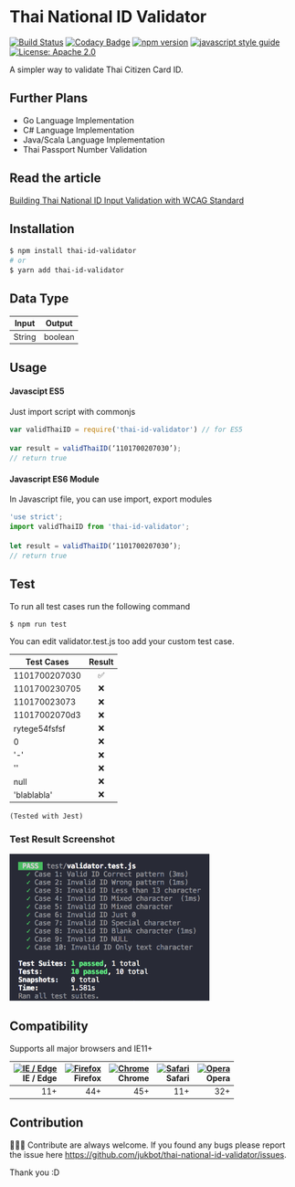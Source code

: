 # Thai National ID Validator

[![Build Status](https://travis-ci.org/jukbot/thai-national-id-validator.svg?branch=master)](https://travis-ci.org/jukbot/thai-national-id-validator)
[![Codacy Badge](https://api.codacy.com/project/badge/Grade/56464056015c4ca18822e5c263615b04)](https://www.codacy.com/app/jukbot/thai-national-id-validator?utm_source=github.com&amp;utm_medium=referral&amp;utm_content=jukbot/thai-national-id-validator&amp;utm_campaign=Badge_Grade)
[![npm version](https://badge.fury.io/js/thai-id-validator.svg)](https://www.npmjs.com/package/thai-id-validator)
[![javascript style guide](https://img.shields.io/badge/code_style-standard-brightgreen.svg)](https://standardjs.com)
[![License: Apache 2.0](https://img.shields.io/badge/License-Apache2.0-blue.svg)](https://opensource.org/licenses/Apache-2.0)

A simpler way to validate Thai Citizen Card ID.

## Further Plans
* Go Language Implementation
* C# Language Implementation
* Java/Scala Language Implementation
* Thai Passport Number Validation


## Read the article
[Building Thai National ID Input Validation with WCAG Standard](https://medium.com/@juk/%E0%B8%A5%E0%B8%AD%E0%B8%87%E0%B8%AA%E0%B8%A3%E0%B9%89%E0%B8%B2%E0%B8%87%E0%B8%9F%E0%B8%AD%E0%B8%A3%E0%B9%8C%E0%B8%A1%E0%B8%95%E0%B8%A3%E0%B8%A7%E0%B8%88%E0%B8%AA%E0%B8%AD%E0%B8%9A%E0%B9%80%E0%B8%A5%E0%B8%82%E0%B8%9A%E0%B8%B1%E0%B8%95%E0%B8%A3-%E0%B8%9B%E0%B8%8A%E0%B8%8A-%E0%B8%9E%E0%B8%A3%E0%B9%89%E0%B8%AD%E0%B8%A1%E0%B8%A1%E0%B8%B2%E0%B8%95%E0%B8%A3%E0%B8%90%E0%B8%B2%E0%B8%99-wcag-13b2c8c9d015)


## Installation

```bash
$ npm install thai-id-validator
# or
$ yarn add thai-id-validator
```

## Data Type
| Input        | Output           
| ------------- |:-------------:| 
| String        | boolean       | 


## Usage

#### Javascipt ES5

Just import script with commonjs

```javascript
var validThaiID = require('thai-id-validator') // for ES5

var result = validThaiID(‘1101700207030’);
// return true
```

#### Javascript ES6 Module 

In Javascript file, you can use import, export modules

```javascript
'use strict';
import validThaiID from 'thai-id-validator';

let result = validThaiID(‘1101700207030’);
// return true 
```

## Test

To run all test cases run the following command
```bash
$ npm run test
```
You can edit validator.test.js too add your custom test case.


| Test Cases    | Result
| ------------- |:-------------:| 
| 1101700207030 | ✅ | 
| 1101700230705 | ❌ | 
| 110170023073  | ❌ | 
| 11017002070d3 | ❌ | 
| rytege54fsfsf | ❌ | 
| 0             | ❌ | 
| '-'           | ❌ |
| ''            | ❌ | 
| null          | ❌ | 
| 'blablabla'   | ❌ | 

`(Tested with Jest)`


### Test Result Screenshot

 <img src="test-result.png" width="350"/>


## Compatibility

Supports all major browsers and IE11+ 

| [<img src="https://cdn.rawgit.com/alrra/browser-logos/f50d4cc8/src/edge/edge.png" alt="IE / Edge" width="64px" height="64px" />](http://caniuse.com/#feat=fetch)</br>IE / Edge | [<img src="https://cdn.rawgit.com/alrra/browser-logos/f50d4cc8/src/firefox/firefox.png" alt="Firefox" width="64px" height="64px" />](http://caniuse.com/#feat=fetch)</br>Firefox | [<img src="https://cdn.rawgit.com/alrra/browser-logos/f50d4cc8/src/chrome/chrome.png" alt="Chrome" width="64px" height="64px" />](http://caniuse.com/#feat=fetch)</br>Chrome | [<img src="https://cdn.rawgit.com/alrra/browser-logos/f50d4cc8/src/safari/safari.png" alt="Safari" width="64px" height="64px" />](http://caniuse.com/#feat=fetch)</br>Safari | [<img src="https://cdn.rawgit.com/alrra/browser-logos/f50d4cc8/src/opera/opera.png" alt="Opera" width="64px" height="64px" />](http://caniuse.com/#feat=fetch)</br>Opera | 
| ---------: | ---------: | ---------: | ---------: | ---------:
| 11+ | 44+ | 45+ | 11+ | 32+


## Contribution

👩🏻‍💻 Contribute are always welcome. If you found any bugs please report the issue here https://github.com/jukbot/thai-national-id-validator/issues.

Thank you :D
